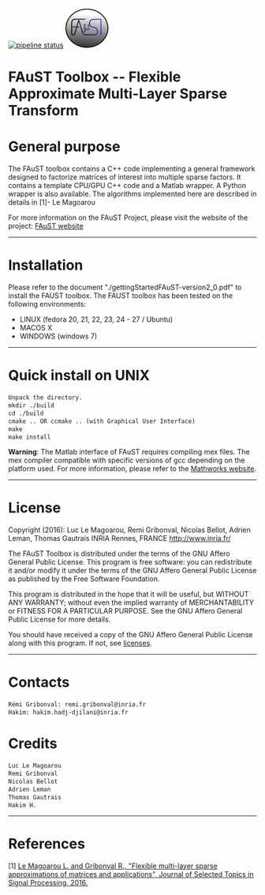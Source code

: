 [![pipeline status](https://gitlab.inria.fr/faustgrp/faust/badges/hakim_branch/pipeline.svg)](https://gitlab.inria.fr/faustgrp/faust/commits/hakim_branch)
![FAµST Logo](./gen_doc/images/logo.png)

# FAuST Toolbox -- Flexible Approximate Multi-Layer Sparse Transform


General purpose
===============

The FAuST toolbox contains a C++ code implementing a general framework
designed to factorize matrices of interest into multiple sparse factors.
It contains a template CPU/GPU C++ code and a Matlab wrapper.
A Python wrapper is also available.
The algorithms implemented here are described in details in [1]- Le Magoarou

For more information on the FAuST Project, please visit the website of the
project: [FAµST website](http://faust.inria.fr)

---

Installation
============

Please refer to the document "./gettingStartedFAuST-version2_0.pdf"
to install the FAUST toolbox.
The FAUST toolbox has been tested on the following environments:
- LINUX (fedora 20, 21, 22, 23, 24 - 27 / Ubuntu)
- MACOS X
- WINDOWS (windows 7)

---

Quick install on UNIX
=====================

	Unpack the directory.
	mkdir ./build
	cd ./build
	cmake .. OR ccmake .. (with Graphical User Interface)
	make
	make install

**Warning**:
The Matlab interface of FAuST requires compiling mex files. The mex compiler
compatible with specific versions of gcc depending on the platform used.
For more information, please refer to the [Mathworks website](http://fr.mathworks.com/support/compilers/R2016a/index.html).

---

License
========

Copyright (2016):          Luc Le Magoarou, Remi Gribonval,
                      Nicolas Bellot, Adrien Leman, Thomas Gautrais
                                INRIA Rennes, FRANCE
                                http://www.inria.fr/

The FAuST Toolbox is distributed under the terms of the GNU Affero General
Public License.
This program is free software: you can redistribute it and/or modify
it under the terms of the GNU Affero General Public License as published by
the Free Software Foundation.

This program is distributed in the hope that it will be useful, but WITHOUT
ANY WARRANTY; without even the implied warranty of MERCHANTABILITY or
FITNESS FOR A PARTICULAR PURPOSE.  See the GNU Affero General Public
License for more details.

You should have received a copy of the GNU Affero General Public License
along with this program.  If not, see [licenses](http://www.gnu.org/licenses/).

---

Contacts
========

	Rémi Gribonval: remi.gribonval@inria.fr
	Hakim: hakim.hadj-djilani@inria.fr
	

Credits
========
	Luc Le Magoarou
	Remi Gribonval
	Nicolas Bellot
	Adrien Leman
	Thomas Gautrais
	Hakim H.
---

References
==========

[1]	[Le Magoarou L. and Gribonval R., "Flexible multi-layer sparse
	approximations of matrices and applications", Journal of Selected
	Topics in Signal Processing, 2016.](https://hal.archives-ouvertes.fr/hal-01167948v1)

